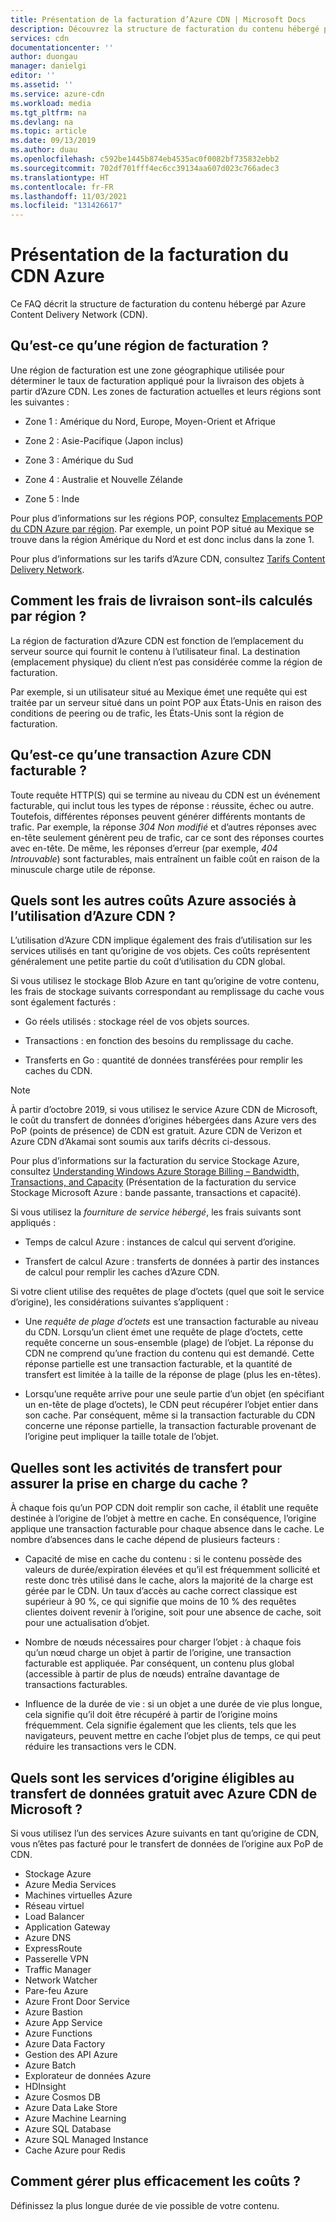 ```yaml
---
title: Présentation de la facturation d’Azure CDN | Microsoft Docs
description: Découvrez la structure de facturation du contenu hébergé par Azure Content Delivery Network, y compris les régions de facturation, les frais de livraison et la gestion des coûts.
services: cdn
documentationcenter: ''
author: duongau
manager: danielgi
editor: ''
ms.assetid: ''
ms.service: azure-cdn
ms.workload: media
ms.tgt_pltfrm: na
ms.devlang: na
ms.topic: article
ms.date: 09/13/2019
ms.author: duau
ms.openlocfilehash: c592be1445b874eb4535ac0f0082bf735832ebb2
ms.sourcegitcommit: 702df701fff4ec6cc39134aa607d023c766adec3
ms.translationtype: HT
ms.contentlocale: fr-FR
ms.lasthandoff: 11/03/2021
ms.locfileid: "131426617"
---
```

# <a name="understanding-azure-cdn-billing"></a>Présentation de la facturation du CDN Azure

Ce FAQ décrit la structure de facturation du contenu hébergé par Azure Content Delivery Network (CDN).

## <a name="what-is-a-billing-region"></a>Qu’est-ce qu’une région de facturation ?
Une région de facturation est une zone géographique utilisée pour déterminer le taux de facturation appliqué pour la livraison des objets à partir d’Azure CDN. Les zones de facturation actuelles et leurs régions sont les suivantes :

- Zone 1 : Amérique du Nord, Europe, Moyen-Orient et Afrique

- Zone 2 : Asie-Pacifique (Japon inclus)

- Zone 3 : Amérique du Sud

- Zone 4 : Australie et Nouvelle Zélande

- Zone 5 : Inde

Pour plus d’informations sur les régions POP, consultez [Emplacements POP du CDN Azure par région](./cdn-pop-locations.md). Par exemple, un point POP situé au Mexique se trouve dans la région Amérique du Nord et est donc inclus dans la zone 1. 

Pour plus d’informations sur les tarifs d’Azure CDN, consultez [Tarifs Content Delivery Network](https://azure.microsoft.com/pricing/details/cdn/).

## <a name="how-are-delivery-charges-calculated-by-region"></a>Comment les frais de livraison sont-ils calculés par région ?
La région de facturation d’Azure CDN est fonction de l’emplacement du serveur source qui fournit le contenu à l’utilisateur final. La destination (emplacement physique) du client n’est pas considérée comme la région de facturation.

Par exemple, si un utilisateur situé au Mexique émet une requête qui est traitée par un serveur situé dans un point POP aux États-Unis en raison des conditions de peering ou de trafic, les États-Unis sont la région de facturation.

## <a name="what-is-a-billable-azure-cdn-transaction"></a>Qu’est-ce qu’une transaction Azure CDN facturable ?
Toute requête HTTP(S) qui se termine au niveau du CDN est un événement facturable, qui inclut tous les types de réponse : réussite, échec ou autre. Toutefois, différentes réponses peuvent générer différents montants de trafic. Par exemple, la réponse *304 Non modifié* et d’autres réponses avec en-tête seulement génèrent peu de trafic, car ce sont des réponses courtes avec en-tête. De même, les réponses d’erreur (par exemple, *404 Introuvable*) sont facturables, mais entraînent un faible coût en raison de la minuscule charge utile de réponse.

## <a name="what-other-azure-costs-are-associated-with-azure-cdn-use"></a>Quels sont les autres coûts Azure associés à l’utilisation d’Azure CDN ?
L’utilisation d’Azure CDN implique également des frais d’utilisation sur les services utilisés en tant qu’origine de vos objets. Ces coûts représentent généralement une petite partie du coût d’utilisation du CDN global.

Si vous utilisez le stockage Blob Azure en tant qu’origine de votre contenu, les frais de stockage suivants correspondant au remplissage du cache vous sont également facturés :

- Go réels utilisés : stockage réel de vos objets sources.

- Transactions : en fonction des besoins du remplissage du cache.

- Transferts en Go : quantité de données transférées pour remplir les caches du CDN.

> [!NOTE]
> À partir d’octobre 2019, si vous utilisez le service Azure CDN de Microsoft, le coût du transfert de données d’origines hébergées dans Azure vers des PoP (points de présence) de CDN est gratuit. Azure CDN de Verizon et Azure CDN d’Akamai sont soumis aux tarifs décrits ci-dessous.

Pour plus d’informations sur la facturation du service Stockage Azure, consultez [Understanding Windows Azure Storage Billing – Bandwidth, Transactions, and Capacity](https://blogs.msdn.microsoft.com/windowsazurestorage/2010/07/08/understanding-windows-azure-storage-billing-bandwidth-transactions-and-capacity/) (Présentation de la facturation du service Stockage Microsoft Azure : bande passante, transactions et capacité).

Si vous utilisez la *fourniture de service hébergé*, les frais suivants sont appliqués :

- Temps de calcul Azure : instances de calcul qui servent d’origine.

- Transfert de calcul Azure : transferts de données à partir des instances de calcul pour remplir les caches d’Azure CDN.

Si votre client utilise des requêtes de plage d’octets (quel que soit le service d’origine), les considérations suivantes s’appliquent :

- Une *requête de plage d’octets* est une transaction facturable au niveau du CDN. Lorsqu’un client émet une requête de plage d’octets, cette requête concerne un sous-ensemble (plage) de l’objet. La réponse du CDN ne comprend qu’une fraction du contenu qui est demandé. Cette réponse partielle est une transaction facturable, et la quantité de transfert est limitée à la taille de la réponse de plage (plus les en-têtes).

- Lorsqu’une requête arrive pour une seule partie d’un objet (en spécifiant un en-tête de plage d’octets), le CDN peut récupérer l’objet entier dans son cache. Par conséquent, même si la transaction facturable du CDN concerne une réponse partielle, la transaction facturable provenant de l’origine peut impliquer la taille totale de l’objet.

## <a name="how-much-transfer-activity-occurs-to-support-the-cache"></a>Quelles sont les activités de transfert pour assurer la prise en charge du cache ?
À chaque fois qu’un POP CDN doit remplir son cache, il établit une requête destinée à l’origine de l’objet à mettre en cache. En conséquence, l’origine applique une transaction facturable pour chaque absence dans le cache. Le nombre d’absences dans le cache dépend de plusieurs facteurs :

- Capacité de mise en cache du contenu : si le contenu possède des valeurs de durée/expiration élevées et qu’il est fréquemment sollicité et reste donc très utilisé dans le cache, alors la majorité de la charge est gérée par le CDN. Un taux d’accès au cache correct classique est supérieur à 90 %, ce qui signifie que moins de 10 % des requêtes clientes doivent revenir à l’origine, soit pour une absence de cache, soit pour une actualisation d’objet.

- Nombre de nœuds nécessaires pour charger l’objet : à chaque fois qu’un nœud charge un objet à partir de l’origine, une transaction facturable est appliquée. Par conséquent, un contenu plus global (accessible à partir de plus de nœuds) entraîne davantage de transactions facturables.

- Influence de la durée de vie : si un objet a une durée de vie plus longue, cela signifie qu’il doit être récupéré à partir de l’origine moins fréquemment. Cela signifie également que les clients, tels que les navigateurs, peuvent mettre en cache l’objet plus de temps, ce qui peut réduire les transactions vers le CDN.

## <a name="which-origin-services-are-eligible-for-free-data-transfer-with-azure-cdn-from-microsoft"></a>Quels sont les services d’origine éligibles au transfert de données gratuit avec Azure CDN de Microsoft ? 
Si vous utilisez l’un des services Azure suivants en tant qu’origine de CDN, vous n’êtes pas facturé pour le transfert de données de l’origine aux PoP de CDN. 

- Stockage Azure
- Azure Media Services
- Machines virtuelles Azure
- Réseau virtuel
- Load Balancer
- Application Gateway
- Azure DNS
- ExpressRoute
- Passerelle VPN
- Traffic Manager
- Network Watcher
- Pare-feu Azure
- Azure Front Door Service
- Azure Bastion
- Azure App Service
- Azure Functions
- Azure Data Factory
- Gestion des API Azure
- Azure Batch 
- Explorateur de données Azure
- HDInsight
- Azure Cosmos DB
- Azure Data Lake Store
- Azure Machine Learning 
- Azure SQL Database
- Azure SQL Managed Instance
- Cache Azure pour Redis

## <a name="how-do-i-manage-my-costs-most-effectively"></a>Comment gérer plus efficacement les coûts ?
Définissez la plus longue durée de vie possible de votre contenu.